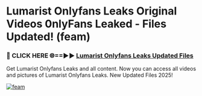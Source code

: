 # Lumarist Onlyfans Leaks Original Videos 0nlyFans Leaked - Files Updated! (feam)

<h3>🔴 CLICK HERE 🌐==►► <a href="https://tinyurl.com/x26r9saj" rel="nofollow">Lumarist Onlyfans Leaks Updated Files</a></h3>

Get Lumarist Onlyfans Leaks and all content. Now you can access all videos and pictures of Lumarist Onlyfans Leaks. New Updated Files 2025!

[![feam](https://i.imgur.com/LkgZPqh.gif)](https://tinyurl.com/x26r9saj)
